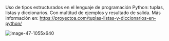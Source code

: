 Uso de tipos estructurados en el lenguaje de programación Python: tuplas, listas y diccionarios. Con multitud de ejemplos y resultado de salida. Más información en: https://proyectoa.com/tuplas-listas-y-diccionarios-en-python/

![image-47-1055x640](https://github.com/user-attachments/assets/2212bc91-fbfc-4dff-af9a-e2138f6c2926)
